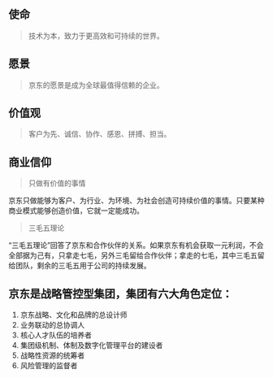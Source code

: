 ## 使命

> 技术为本，致力于更高效和可持续的世界。

## 愿景

> 京东的愿景是成为全球最值得信赖的企业。

## 价值观

> 客户为先、诚信、协作、感恩、拼搏、担当。

## 商业信仰

> 只做有价值的事情  

京东只做能够为客户、为行业、为环境、为社会创造可持续价值的事情。只要某种商业模式能够创造价值，它就一定能成功。

> 三毛五理论

“三毛五理论”回答了京东和合作伙伴的关系。如果京东有机会获取一元利润，不会全部据为己有，只拿走七毛，另外三毛留给合作伙伴；拿走的七毛，其中三毛五留给团队，剩余的三毛五用于公司的持续发展。





## 京东是战略管控型集团，集团有六大角色定位：

1. 京东战略、文化和品牌的总设计师
2. 业务联动的总协调人
3. 核心人才队伍的培养者
4. 集团级机制、体制及数字化管理平台的建设者
5. 战略性资源的统筹者
6. 风险管理的监督者